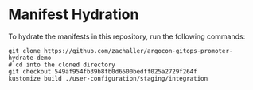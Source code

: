 # Manifest Hydration

To hydrate the manifests in this repository, run the following commands:

```shell
git clone https://github.com/zachaller/argocon-gitops-promoter-hydrate-demo
# cd into the cloned directory
git checkout 549af954fb39b8fb0d6500bedff025a2729f264f
kustomize build ./user-configuration/staging/integration
```
